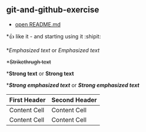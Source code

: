 ## git-and-github-exercise

* [open README.md](https://github.com/gebre8485/git-and-github-excercise/edit/master/README.md)

*:+1: like it - and starting using it :shipit:

*_Emphasized text_ or *Emphasized text*

*~~Strikethrugh text~~

*__Strong text__ or **Strong text**

*___Strong emphasized text___ or ***Strong emphasized text***

First Header  | Second Header
------------- | -------------
Content Cell  | Content Cell
Content Cell  | Content Cell

